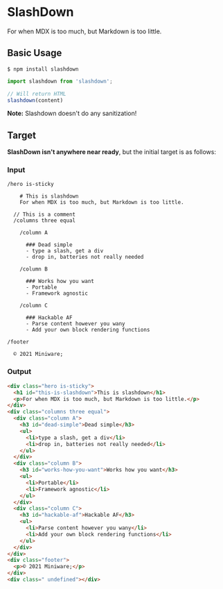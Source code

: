 # SlashDown

For when MDX is too much, but Markdown is too little.

## Basic Usage

`$ npm install slashdown`

```js
import slashdown from 'slashdown';

// Will return HTML
slashdown(content)
```

**Note:** Slashdown doesn't do any sanitization!

## Target

**SlashDown isn't anywhere near ready**, but the initial target is as follows:

### Input
```
/hero is-sticky
    
    # This is slashdown
    For when MDX is too much, but Markdown is too little.

  // This is a comment
  /columns three equal

    /column A

      ### Dead simple
      - type a slash, get a div
      - drop in, batteries not really needed

    /column B

      ### Works how you want
      - Portable
      - Framework agnostic

    /column C

      ### Hackable AF
      - Parse content however you wany
      - Add your own block rendering functions

/footer

  © 2021 Miniware;
```

### Output
```html
<div class="hero is-sticky">
  <h1 id="this-is-slashdown">This is slashdown</h1>
  <p>For when MDX is too much, but Markdown is too little.</p>
</div>
<div class="columns three equal">
  <div class="column A">
    <h3 id="dead-simple">Dead simple</h3>
    <ul>
      <li>type a slash, get a div</li>
      <li>drop in, batteries not really needed</li>
    </ul>
  </div>
  <div class="column B">
    <h3 id="works-how-you-want">Works how you want</h3>
    <ul>
      <li>Portable</li>
      <li>Framework agnostic</li>
    </ul>
  </div>
  <div class="column C">
    <h3 id="hackable-af">Hackable AF</h3>
    <ul>
      <li>Parse content however you wany</li>
      <li>Add your own block rendering functions</li>
    </ul>
  </div>
</div>
<div class="footer">
  <p>© 2021 Miniware;</p>
</div>
<div class=" undefined"></div>
  
```
